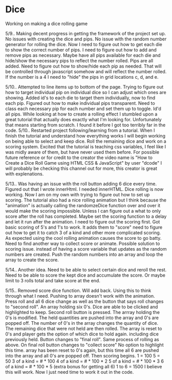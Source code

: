 # Dice
Working on making a dice rolling game

5/9.. Making decent progress in getting the framework of the project set up. No issues with creating the dice and pips. No issue with the random number generator for rolling the dice. Now I need to figure out how to get each die to show the correct number of pips. I need to figure out how to add and remove pips as necessary. Maybe have all pips available for each die and hide/show the necessary pips to reflect the number rolled. 
    Pips are all added. Need to figure out how to show/hide each pip as needed. That will be controlled through javascript somehow and will reflect the number rolled. If the number is a 4 I need to "hide" the pips in grid locations c, d, and e. 

5/10.. Attempted to line items up to bottom of the page. Trying to figure out how to target individual pip on individual dice so I can adjust which ones are showing. Added id's to each die to target them individually, now to find each pip. Figured out how to make individual pips transparent. Need to class each necessary pip for each number and set them up to toggle.
    Id'd all pips.
    While looking at how to create a rolling effect I stumbled upon a great tutorial that actually does exactly what I'm looking for. Unfortunately that means starting from scratch. I found it before I got too terribly far in the code. 
5/10.. Restarted project following/learning from a tutorial. When I finish the tutorial and understand how everything works I will begin working on being able to select and keep dice. Roll the remaining dice and work on a scoring system.
    Excited that the tutorial is teaching css variables, I feel like I was midly aware of them, but have never used them before. For possible future reference or for credit to the creator the video name is "How to Create a Dice Roll Game using HTML CSS & JavaScript" by user "dcode" I will probably be checking this channel out for more, this creator is great with explenations.

5/13.. Was having an issue with the roll button adding 6 dice every time. Figured out that I wrote innerHtml. I needed innerHTML. Dice rolling is now working. Now I am on my own with trying to figure out how to set up scoring. The tutorial also had a nice rolling animation but I think because the "animation" is actually calling the randomzeDice function over and over it would make the scoring impossible. Unless I can figure out a what to only score after the roll has completed. Maybe set the scoring function to a delay and let it run after the animation. I need to figure out the scoring first.
    Got basic scoring of 5's and 1's to work. It adds them to "score" need to figure out how to get it to catch 3 of a kind and other more complicated scoring. 
    As expected using the cool rolling animation causes the score to go batty. Need to find another way to collect score or animate.
    Possible solution to scoring issue. instead of having a score variable that updates as the random numbers are created. Push the random numbers into an array and loop the array to create the score. 

5/14.. Another idea. Need to be able to select certain dice and reroll the rest. Need to be able to score the kept dice and accumulate the score. Or maybe limit to 3 rolls total and take score at the end.     

5/15.. Removed score dice function. Will add back.
    Using this to think through what I need. Pushing to array doesn't work with the animation.
    Press roll and all 6 dice change as well as the button that says roll changes to "second roll". An array holding six 0's. Dice are able to be clicked and highlighted to keep. Second roll button is pressed.
    The arrray holding the 0's is modified. The held quantities are pushed into the array and 0's are popped off. The number of 0's in the array changes the quantity of dice. The remaining dice that were not held are then rolled. The array is reset to 0's and player gets the option of which dice to hold again. including dice previously held. Button changes to "final roll". Same process of rolling as above.
    On final roll button changes to "collect score" No option to highlight this time. array has been reset to 0's again, but this time all 6 are pushed into the array and all 0's are popped off. 
    Then scoring begins. 
    1 = 100
    5 = 50
    3 of a kind = # * 100
    4 of a kind = # * 100 * 2
    5 of a kind = # * 100 * 3
    6 of a kind = # * 100 * 5 (extra bonus for getting all 6)
    1 to 6 = 1500
I believe this will work. Now I just need time to work it out in the code.
